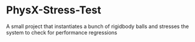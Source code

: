 # PhysX-Stress-Test
A small project that instantiates a bunch of rigidbody balls and stresses the system to check for performance regressions
